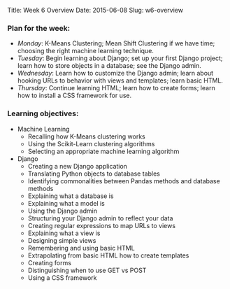 Title: Week 6 Overview
Date: 2015-06-08
Slug: w6-overview

### Plan for the week:

* *Monday*: K-Means Clustering; Mean Shift Clustering if we have time; choosing
the right machine learning technique.
* *Tuesday*: Begin learning about Django; set up your first Django project;
learn how to store objects in a database; see the Django admin.
* *Wednesday*: Learn how to customize the Django admin; learn about hooking
URLs to behavior with views and templates; learn basic HTML.
* *Thursday*: Continue learning HTML; learn how to create forms; learn how to
install a CSS framework for use.

### Learning objectives:

* Machine Learning
    * Recalling how K-Means clustering works
    * Using the Scikit-Learn clustering algorithms
    * Selecting an appropriate machine learning algorithm
* Django
    * Creating a new Django application
    * Translating Python objects to database tables
    * Identifying commonalities between Pandas methods and database methods
    * Explaining what a database is
    * Explaining what a model is
    * Using the Django admin
    * Structuring your Django admin to reflect your data
    * Creating regular expressions to map URLs to views
    * Explaining what a view is
    * Designing simple views
    * Remembering and using basic HTML
    * Extrapolating from basic HTML how to create templates
    * Creating forms
    * Distinguishing when to use GET vs POST
    * Using a CSS framework
